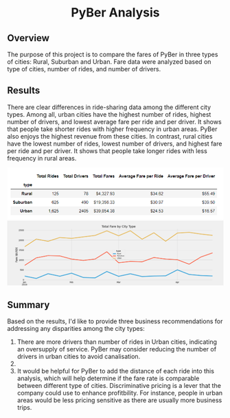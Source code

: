 <h1 align="center">PyBer Analysis</h1>

## Overview
The purpose of this project is to compare the fares of PyBer in three types of cities: Rural, Suburban and Urban. Fare data were analyzed based on type of cities, number of rides, and number of drivers.

## Results

There are clear differences in ride-sharing data among the different city types. Among all, urban cities have the highest number of rides, highest number of drivers, and lowest average fare per ride and per driver. It shows that people take shorter rides with higher frequency in urban areas. PyBer also enjoys the highest revenue from these cities. In contrast, rural cities have the lowest number of rides, lowest number of drivers, and highest fare per ride and per driver. It shows that people take longer rides with less frequency in rural areas. 

![](https://github.com/lu-chang-axonic/PyBer_Analysis/blob/main/analysis/Summary%20DF.PNG)
![](https://github.com/lu-chang-axonic/PyBer_Analysis/blob/main/analysis/PyBer_fare_summary.png)

## Summary
Based on the results, I'd like to provide three business recommendations for addressing any disparities among the city types:
1. There are more drivers than number of rides in Urban cities, indicating an oversupply of service. PyBer may consider reducing the number of drivers in urban cities to avoid canalisation.
2. 
3. It would be helpful for PyBer to add the distance of each ride into this analysis, which will help determine if the fare rate is comparable between different type of cities. Discriminative pricing is a lever that the company could use to enhance profitbility. For instance, people in urban areas would be less pricing sensitive as there are usually more business trips. 
